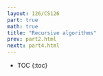```yaml
---
layout: 126/CS126
part: true
math: true
title: "Recursive algorithms"
prev: part2.html
nextt: part4.html
---
```


* TOC
{:toc}
